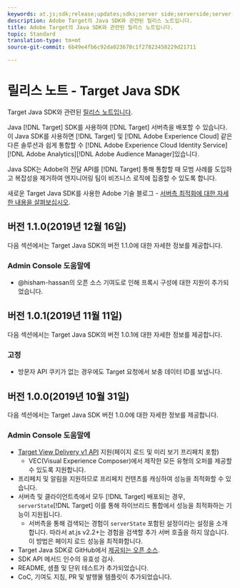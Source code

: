 ```yaml
---
keywords: at.js;sdk;release;updates;sdks;server side;serverside;server-side;java;java sdk
description: Adobe Target의 Java SDK와 관련된 릴리스 노트입니다.
title: Adobe Target의 Java SDK와 관련된 릴리스 노트입니다.
topic: Standard
translation-type: tm+mt
source-git-commit: 6b49e4fb6c92da023678c1f27823458229d21711

---
```



# 릴리스 노트 - Target Java SDK

Target Java SDK와 관련된 [릴리스 노트입니다](https://github.com/adobe/target-java-sdk).

Java [!DNL Target] SDK를 사용하여 [!DNL Target] 서버측을 배포할 수 있습니다. 이 Java SDK를 사용하면 [!DNL Target] 및 [!DNL Adobe Experience Cloud] 같은 다른 솔루션과 쉽게 통합할 수 [!DNL Adobe Experience Cloud Identity Service][!DNL Adobe Analytics][!DNL Adobe Audience Manager]있습니다.

Java SDK는 Adobe의 전달 API를 [!DNL Target] 통해 통합할 때 모범 사례를 도입하고 복잡성을 제거하여 엔지니어링 팀이 비즈니스 로직에 집중할 수 있도록 합니다.

새로운 Target Java SDK를 사용한 Adobe 기술 블로그 - [서버측 최적화에 대한 자세한 내용을 살펴보십시오](https://medium.com/adobetech/server-side-optimization-with-the-new-target-java-sdk-421dc418a3f2).

## 버전 1.1.0(2019년 12월 16일)

다음 섹션에서는 Target Java SDK의 버전 1.1.0에 대한 자세한 정보를 제공합니다.

### Admin Console 도움말에

* @hisham-hassan의 오픈 소스 기여도로 인해 프록시 구성에 대한 지원이 추가되었습니다.

## 버전 1.0.1(2019년 11월 11일)

다음 섹션에서는 Target Java SDK의 버전 1.0.1에 대한 자세한 정보를 제공합니다.

### 고정

* 방문자 API 쿠키가 없는 경우에도 Target 요청에서 보충 데이터 ID를 보냅니다.

## 버전 1.0.0(2019년 10월 31일)

다음 섹션에서는 Target Java SDK 버전 1.0.0에 대한 자세한 정보를 제공합니다.

### Admin Console 도움말에

* [Target View Delivery v1 API](https://developers.adobetarget.com/api/delivery-api/) 지원(페이지 로드 및 미리 보기 프리페치 포함)
   * VEC(Visual Experience Composer)에서 제작한 모든 유형의 오퍼를 제공할 수 있도록 지원합니다.
* 프리페치 및 알림을 지원하므로 프리페치 컨텐츠를 캐싱하여 성능을 최적화할 수 있습니다.
* 서버측 및 클라이언트측에서 모두 [!DNL Target] 배포되는 경우, `serverState`[!DNL Target] 이를 통해 하이브리드 통합에서 성능을 최적화하는 기능이 지원됩니다.
   * 서버측을 통해 검색되는 경험이 `serverState` 포함된 설정이라는 설정을 소개합니다. 따라서 at.js v2.2+는 경험을 검색할 추가 서버 호출을 하지 않습니다. 이 방법은 페이지 로드 성능을 최적화합니다.
* Target Java SDK로 GitHub에서 [제공되는 오픈 소스](https://github.com/adobe/target-java-sdk).
* SDK API 메서드 인수의 유효성 검사.
* README, 샘플 및 단위 테스트가 추가되었습니다.
* CoC, 기여도 지침, PR 및 발행물 템플릿이 추가되었습니다.

